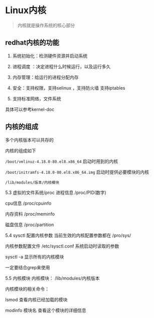 [//]: # (哈哈我是注释，不会在浏览器中显示。
  Date: 2022-01-19 20:39:23
  LastEditors: gyg
  LastEditTime: 2022-01-19 20:40:35
  FilePath: \test\1_19@linux内核.mm.md
)

# Linux内核

>内核就是操作系统的核心部分

<!-- @import "[TOC]" {cmd="toc" depthFrom=1 depthTo=6 orderedList=false} -->

## redhat内核的功能

1. 系统初始化：检测硬件资源并启动系统

2. 进程调度 ：决定进程什么时候运行，以及运行多久

3. 内存管理：给运行的进程分配内存

4. 安全：支持权限，支持selinux ，支持防火墙 支持iptables

5. 支持标准网络，文件系统

具体可以参考kernel-doc

## 内核的组成

多个内核版本可以共存的

内核的组成如下

`/boot/vmlinuz-4.18.0-80.el8.x86_64` 启动时用到的内核

`/boot/initramfs-4.18.0-80.el8.x86_64.img` 启动时提供必要模块的内核

`/lib/modules/版本/内核模块`

5.3 虚拟的文件系统/proc
进程信息 /proc/PID(数字)

cpu信息 /proc/cpuinfo

内存资料 /proc/meminfo

磁盘信息 /proc/partition

5.4 sysctl 配置内核参数
当前生效的内核配置参数都在 /pro/sys/

内核参数配置文件 /etc/sysctl.conf 系统启动时读取的参数

sysctl -a 显示所有的内核模块

一定要结合grep来使用

5.5 内核模块
内核模块： /lib/modules/内核版本

内核模块的相关命令：

lsmod 查看内核已经加载的模块

modinfo 模块名 查看这个模块的详细信息